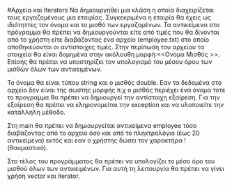 #Αρχεία και Iterators
Να δημιουργηθεί μια κλάση η οποία διαχειρίζεται τους εργαζομένους μια εταιρίας. Συγκεκριμένα η εταιρία θα έχεις ως ιδιότηττες τον όνομα και το μισθό των εργαζομένων. Τα αντικείμενα στο πρόγραμμα θα πρέπει να δημιουργούνται είτε από τιμές που θα δίνονται από το χρήστη είτε διαβάζοντας ενα αρχείο (employee.txt) στο οποίο αποθηκεύονται οι αντίστοιχες τιμές. Στην περίπωση του αρχείου τα στοιχεία θα είναι δομημένα στην ακόλουθη μορφή:<<Ονομα Μισθός >>. Επίσης θα πρέπει να υποστηρίζει τον υπολογισμό του μέσου όρου των μισθών όλων των αντικειμένων.

Το όνομα θα είναι τύπου string και ο μισθός double. Εαν τα δεδομένα στο αρχείο δεν είναι της σωστής μορφής π.χ ο μισθός περιέχει ένα όνομα τότε το προγραμμα θα πρέπει να δημιουργεί την αντίστοιχη εξαίρεση. Για την εξαίρεση θα πρέπει να κληρονομείται την exception και να υλοποιείτε την κατάλληλη μέθοδο.

Στη main θα πρέπει να δημιουργείται αντικείμενα employee τόσο διαβάζοντας από το αρχείο όσο και από το πληκτρολόγιο (έως 20 αντικείμενα) εκτός και εαν ο χρήστης δώσει τον χαρακτήρα ! (θαυμαστικό).

Στο τέλος του προγράμματος θα πρέπει να υπολογίζει το μέσο όρο του μισθού όλων των αντικειμένων. Για αυτή τη λειτουργία θα πρέπει να γίνει χρήση vector και iterator. 
